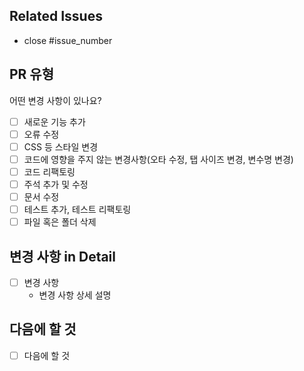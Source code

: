 ## Related Issues

- close #issue_number

## PR 유형

어떤 변경 사항이 있나요?

- [ ] 새로운 기능 추가
- [ ] 오류 수정
- [ ] CSS 등 스타일 변경
- [ ] 코드에 영향을 주지 않는 변경사항(오타 수정, 탭 사이즈 변경, 변수명 변경)
- [ ] 코드 리팩토링
- [ ] 주석 추가 및 수정
- [ ] 문서 수정
- [ ] 테스트 추가, 테스트 리팩토링
- [ ] 파일 혹은 폴더 삭제

## 변경 사항 in Detail

- [ ] 변경 사항
  - 변경 사항 상세 설명

## 다음에 할 것

- [ ] 다음에 할 것
